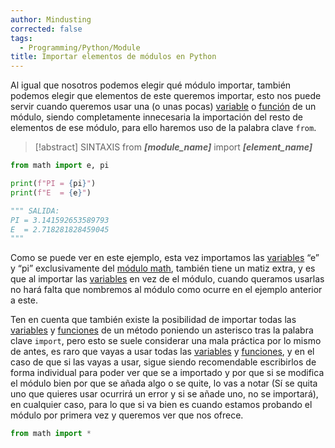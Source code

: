 ```yaml
---
author: Mindusting
corrected: false
tags:
  - Programming/Python/Module
title: Importar elementos de módulos en Python
---
```


Al igual que nosotros podemos elegir qué módulo importar, también podemos elegir que elementos de este queremos importar, esto nos puede servir cuando queremos usar una (o unas pocas) [variable](../py_variable.md) o [función](../py_func.md) de un módulo, siendo completamente innecesaria la importación del resto de elementos de ese módulo, para ello haremos uso de la palabra clave `from`.

>[!abstract] SINTAXIS
>from ***\[module_name\]*** import ***\[element_name\]***

```python
from math import e, pi

print(f"PI = {pi}")
print(f"E  = {e}")

""" SALIDA:
PI = 3.141592653589793
E  = 2.718281828459045
"""
```

Como se puede ver en este ejemplo, esta vez importamos las [variables](../py_variable.md) “e” y “pi” exclusivamente del [módulo math](https://docs.python.org/3/library/math.html), también tiene un matiz extra, y es que al importar las [variables](../py_variable.md) en vez de el módulo, cuando queramos usarlas no hará falta que nombremos al módulo como ocurre en el ejemplo anterior a este.

Ten en cuenta que también existe la posibilidad de importar todas las [variables](../py_variable.md) y [funciones](../py_func.md) de un método poniendo un asterisco tras la palabra clave `import`, pero esto se suele considerar una mala práctica por lo mismo de antes, es raro que vayas a usar todas las [variables](../py_variable.md) y [funciones](../py_func.md), y en el caso de que si las vayas a usar, sigue siendo recomendable escribirlos de forma individual para poder ver que se a importado y por que si se modifica el módulo bien por que se añada algo o se quite, lo vas a notar (Sí se quita uno que quieres usar ocurrirá un error y si se añade uno, no se importará), en cualquier caso, para lo que si va bien es cuando estamos probando el módulo por primera vez y queremos ver que nos ofrece.

```python
from math import *
```
